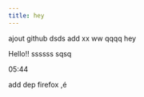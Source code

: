 ```yaml
---
title: hey
---
```

ajout github dsds add xx ww qqqq hey

Hello!! ssssss
sqsq

05:44

add dep firefox ,é